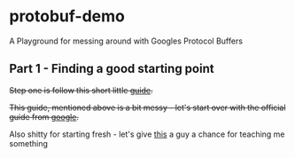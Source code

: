 # protobuf-demo
A Playground for messing around with Googles Protocol Buffers

## Part 1 - Finding a good starting point

~~Step one is follow this short little [guide](https://www.datascienceblog.net/post/programming/essential-protobuf-guide-python/).~~

~~This guide, mentioned above is a bit messy - let's start over with the official guide from [google](https://developers.google.com/protocol-buffers/docs/pythontutorial).~~

Also shitty for starting fresh - let's give [this](https://www.youtube.com/watch?v=46O73On0gyI) a guy a chance for teaching me something


